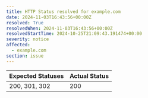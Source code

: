 ```yaml
---
title: HTTP Status resolved for example.com
date: 2024-11-03T16:43:56+00:00Z
resolved: True
resolvedWhen: 2024-11-03T16:43:56+00:00Z
resolvedStartTime: 2024-10-25T21:09:43.191474+00:00
severity: notice
affected:
  - example.com
section: issue
---
```


| Expected Statuses | Actual Status  |
|-------------------|----------------|
| 200, 301, 302 | 200 |
